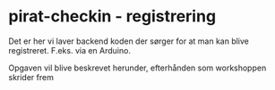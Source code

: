 # pirat-checkin - registrering

Det er her vi laver backend koden der sørger for at man kan blive registreret. F.eks. via en Arduino.

Opgaven vil blive beskrevet herunder, efterhånden som workshoppen skrider frem
